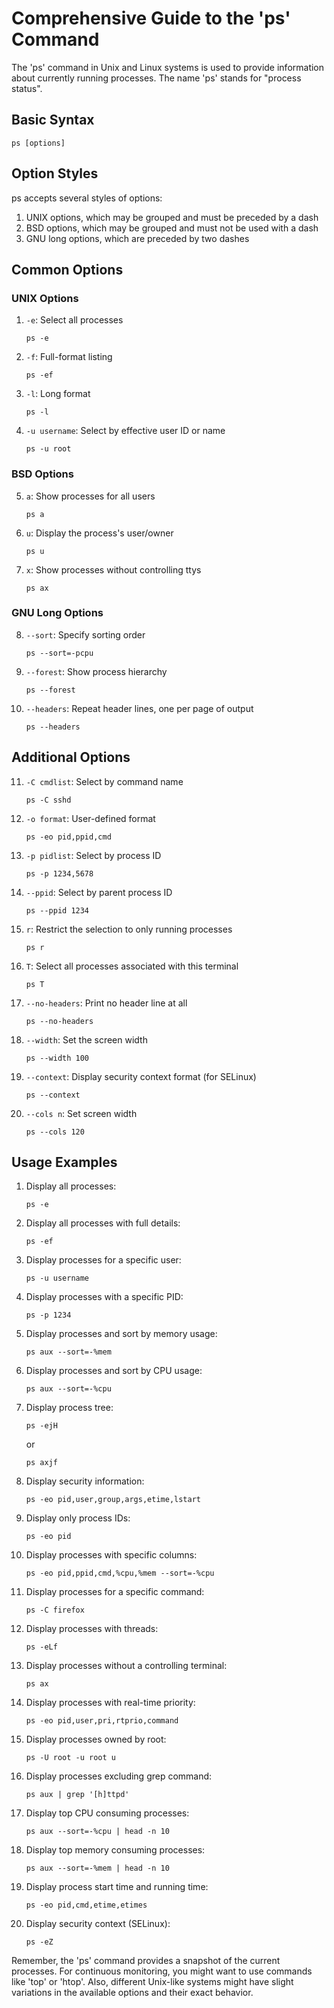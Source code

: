 # Comprehensive Guide to the 'ps' Command

The 'ps' command in Unix and Linux systems is used to provide information about currently running processes. The name 'ps' stands for "process status".

## Basic Syntax

```
ps [options]
```

## Option Styles

ps accepts several styles of options:

1. UNIX options, which may be grouped and must be preceded by a dash
2. BSD options, which may be grouped and must not be used with a dash
3. GNU long options, which are preceded by two dashes

## Common Options

### UNIX Options

1. `-e`: Select all processes
   ```
   ps -e
   ```

2. `-f`: Full-format listing
   ```
   ps -ef
   ```

3. `-l`: Long format
   ```
   ps -l
   ```

4. `-u username`: Select by effective user ID or name
   ```
   ps -u root
   ```

### BSD Options

5. `a`: Show processes for all users
   ```
   ps a
   ```

6. `u`: Display the process's user/owner
   ```
   ps u
   ```

7. `x`: Show processes without controlling ttys
   ```
   ps ax
   ```

### GNU Long Options

8. `--sort`: Specify sorting order
   ```
   ps --sort=-pcpu
   ```

9. `--forest`: Show process hierarchy
   ```
   ps --forest
   ```

10. `--headers`: Repeat header lines, one per page of output
    ```
    ps --headers
    ```

## Additional Options

11. `-C cmdlist`: Select by command name
    ```
    ps -C sshd
    ```

12. `-o format`: User-defined format
    ```
    ps -eo pid,ppid,cmd
    ```

13. `-p pidlist`: Select by process ID
    ```
    ps -p 1234,5678
    ```

14. `--ppid`: Select by parent process ID
    ```
    ps --ppid 1234
    ```

15. `r`: Restrict the selection to only running processes
    ```
    ps r
    ```

16. `T`: Select all processes associated with this terminal
    ```
    ps T
    ```

17. `--no-headers`: Print no header line at all
    ```
    ps --no-headers
    ```

18. `--width`: Set the screen width
    ```
    ps --width 100
    ```

19. `--context`: Display security context format (for SELinux)
    ```
    ps --context
    ```

20. `--cols n`: Set screen width
    ```
    ps --cols 120
    ```

## Usage Examples

1. Display all processes:
   ```
   ps -e
   ```

2. Display all processes with full details:
   ```
   ps -ef
   ```

3. Display processes for a specific user:
   ```
   ps -u username
   ```

4. Display processes with a specific PID:
   ```
   ps -p 1234
   ```

5. Display processes and sort by memory usage:
   ```
   ps aux --sort=-%mem
   ```

6. Display processes and sort by CPU usage:
   ```
   ps aux --sort=-%cpu
   ```

7. Display process tree:
   ```
   ps -ejH
   ```
   or
   ```
   ps axjf
   ```

8. Display security information:
   ```
   ps -eo pid,user,group,args,etime,lstart
   ```

9. Display only process IDs:
   ```
   ps -eo pid
   ```

10. Display processes with specific columns:
    ```
    ps -eo pid,ppid,cmd,%cpu,%mem --sort=-%cpu
    ```

11. Display processes for a specific command:
    ```
    ps -C firefox
    ```

12. Display processes with threads:
    ```
    ps -eLf
    ```

13. Display processes without a controlling terminal:
    ```
    ps ax
    ```

14. Display processes with real-time priority:
    ```
    ps -eo pid,user,pri,rtprio,command
    ```

15. Display processes owned by root:
    ```
    ps -U root -u root u
    ```

16. Display processes excluding grep command:
    ```
    ps aux | grep '[h]ttpd'
    ```

17. Display top CPU consuming processes:
    ```
    ps aux --sort=-%cpu | head -n 10
    ```

18. Display top memory consuming processes:
    ```
    ps aux --sort=-%mem | head -n 10
    ```

19. Display process start time and running time:
    ```
    ps -eo pid,cmd,etime,etimes
    ```

20. Display security context (SELinux):
    ```
    ps -eZ
    ```

Remember, the 'ps' command provides a snapshot of the current processes. For continuous monitoring, you might want to use commands like 'top' or 'htop'. Also, different Unix-like systems might have slight variations in the available options and their exact behavior.
